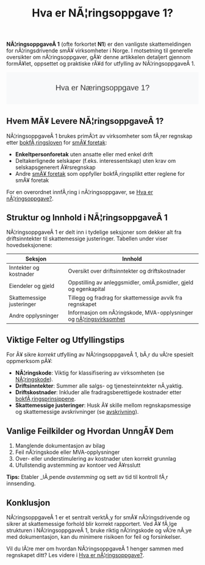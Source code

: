 ﻿---
title: "Hva er NÃ¦ringsoppgave 1?"
meta_title: "Hva er NÃ¦ringsoppgave 1?"
meta_description: '**NÃ¦ringsoppgaveÂ 1** (ofte forkortet **N1**) er den vanligste skattemeldingen for nÃ¦ringsdrivende smÃ¥ virksomheter i Norge. I motsetning til generelle overs...'
slug: naeringsoppgave-1
type: blog
layout: pages/single
---

**NÃ¦ringsoppgaveÂ 1** (ofte forkortet **N1**) er den vanligste skattemeldingen for nÃ¦ringsdrivende smÃ¥ virksomheter i Norge. I motsetning til generelle oversikter om nÃ¦ringsoppgaver, gÃ¥r denne artikkelen detaljert gjennom formÃ¥let, oppsettet og praktiske rÃ¥d for utfylling av NÃ¦ringsoppgaveÂ 1.

![Oversikt NÃ¦ringsoppgaveÂ 1](naeringsoppgave-1-image.svg)

## Hvem MÃ¥ Levere NÃ¦ringsoppgaveÂ 1?

NÃ¦ringsoppgaveÂ 1 brukes primÃ¦rt av virksomheter som fÃ¸rer regnskap etter [bokfÃ¸ringsloven](/blogs/regnskap/hva-er-bokforingsloven "Hva er BokfÃ¸ringsloven? Guide til bokfÃ¸ringsreglene i Norge") for [smÃ¥ foretak](/blogs/regnskap/sma-foretak "SmÃ¥ Foretak â€“ Kriterier, Regnskapsstandard og Forenklinger"):

* **Enkeltpersonforetak** uten ansatte eller med enkel drift
* Deltakerlignede selskaper (f.eks. interessentskap) uten krav om selskapsgenerert Ã¥rsregnskap
* Andre [smÃ¥ foretak](/blogs/regnskap/sma-foretak "SmÃ¥ Foretak â€“ Kriterier, Regnskapsstandard og Forenklinger") som oppfyller bokfÃ¸ringsplikt etter reglene for smÃ¥ foretak

For en overordnet innfÃ¸ring i nÃ¦ringsoppgaver, se [Hva er nÃ¦ringsoppgave?](/blogs/regnskap/hva-er-naeringsoppgave "Hva er nÃ¦ringsoppgave? Komplett Guide til NÃ¦ringsoppgaven").

## Struktur og Innhold i NÃ¦ringsoppgaveÂ 1

NÃ¦ringsoppgaveÂ 1 er delt inn i tydelige seksjoner som dekker alt fra driftsinntekter til skattemessige justeringer. Tabellen under viser hovedseksjonene:

| Seksjon                   | Innhold                                                        |
|---------------------------|----------------------------------------------------------------|
| Inntekter og kostnader    | Oversikt over driftsinntekter og driftskostnader               |
| Eiendeler og gjeld        | Oppstilling av anleggsmidler, omlÃ¸psmidler, gjeld og egenkapital|
| Skattemessige justeringer | Tillegg og fradrag for skattemessige avvik fra regnskapet      |
| Andre opplysninger        | Informasjon om nÃ¦ringskode, MVA-opplysninger og [nÃ¦ringsvirksomhet](/blogs/regnskap/naeringsvirksomhet "Hva er nÃ¦ringsvirksomhet? Definisjon og Regnskapsmessig Behandling")|

## Viktige Felter og Utfyllingstips

For Ã¥ sikre _korrekt_ utfylling av NÃ¦ringsoppgaveÂ 1, bÃ¸r du vÃ¦re spesielt oppmerksom pÃ¥:

* **NÃ¦ringskode**: Viktig for klassifisering av virksomheten (se [NÃ¦ringskode](/blogs/regnskap/naeringskode "NÃ¦ringskode â€“ Guide til bransjeklassifisering og nÃ¦ringskoder")).
* **Driftsinntekter**: Summer alle salgs- og tjenesteinntekter nÃ¸yaktig.
* **Driftskostnader**: Inkluder alle fradragsberettigede kostnader etter [bokfÃ¸ringsprinsippene](/blogs/regnskap/hva-er-bokforing "Hva er BokfÃ¸ring? En Komplett Guide til Norsk BokfÃ¸ringspraksis").
* **Skattemessige justeringer**: Husk Ã¥ skille mellom regnskapsmessige og skattemessige avskrivninger (se [avskrivning](/blogs/regnskap/hva-er-avskrivning "Hva er Avskrivning? Komplett Guide til Avskrivninger i Regnskap")).

## Vanlige Feilkilder og Hvordan UnngÃ¥ Dem

1. Manglende dokumentasjon av bilag
2. Feil nÃ¦ringskode eller MVA-opplysninger
3. Over- eller understimulering av kostnader uten korrekt grunnlag
4. Ufullstendig avstemming av kontoer ved Ã¥rsslutt

**Tips:** Etabler _lÃ¸pende _avstemming_ og sett av tid til kontroll fÃ¸r innsending.

## Konklusjon

NÃ¦ringsoppgaveÂ 1 er et sentralt verktÃ¸y for smÃ¥ nÃ¦ringsdrivende og sikrer at skattemessige forhold blir korrekt rapportert. Ved Ã¥ fÃ¸lge strukturen i NÃ¦ringsoppgaveÂ 1, bruke riktig nÃ¦ringskode og vÃ¦re nÃ¸ye med dokumentasjon, kan du minimere risikoen for feil og forsinkelser.

Vil du lÃ¦re mer om hvordan NÃ¦ringsoppgaveÂ 1 henger sammen med regnskapet ditt? Les videre i [Hva er nÃ¦ringsoppgave?](/blogs/regnskap/hva-er-naeringsoppgave "Hva er nÃ¦ringsoppgave? Komplett Guide til NÃ¦ringsoppgaven").
